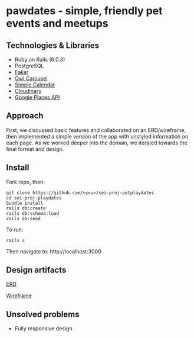 # pawdates - simple, friendly pet events and meetups

## Technologies & Libraries
- Ruby on Rails (6.0.3)
- PostgreSQL
- [Faker](https://github.com/faker-ruby/faker.git)
- [Owl Carousel](https://github.com/OwlCarousel2/OwlCarousel2)
- [Simple Calendar](https://github.com/excid3/simple_calendar)
- [Cloudinary](https://cloudinary.com/)
- [Google Places API](https://developers.google.com/places/web-service/intro)

## Approach
First, we discussed basic features and collaborated on an ERD/wireframe, then implemented a simple version of the app with unstyled information on each page. As we worked deeper into the domain, we iterated towards the final format and design.

## Install
Fork repo, then:
```
git clone https://github.com/<you>/sei-proj-petplaydates
cd sei-proj-playdates
bundle install
rails db:create
rails db:schema:load
rails db:seed
```
To run:
```
rails s
```
Then navigate to:
http://localhost:3000

## Design artifacts
[ERD](https://github.com/dyanawu/sei-proj-petplaydates/blob/master/docs/pawdates_erd.png)

[Wireframe](https://github.com/dyanawu/sei-proj-petplaydates/blob/master/docs/pawdates_wireframe.pdf)

## Unsolved problems
- Fully responsive design
